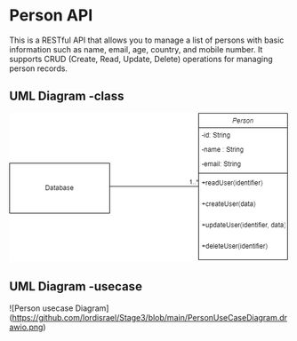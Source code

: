 # Person API

This is a RESTful API that allows you to manage a list of persons with basic information such as name, email, age, country, and mobile number. It supports CRUD (Create, Read, Update, Delete) operations for managing person records.

## UML Diagram -class 
![Person class Diagram](https://github.com/lordisrael/Stage3/blob/main/personClassDiagram.drawio.png)
## UML Diagram -usecase
![Person usecase Diagram] (https://github.com/lordisrael/Stage3/blob/main/PersonUseCaseDiagram.drawio.png)

